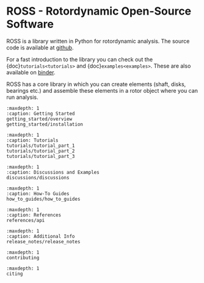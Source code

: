 # ROSS - Rotordynamic Open-Source Software

ROSS is a library written in Python for rotordynamic analysis. The source code is
available at [github](https://github.com/ross-rotordynamics/ross).

For a fast introduction to the library you can check out the {doc}`tutorials<tutorials>`
and {doc}`examples<examples>`. These are also available on [binder](https://mybinder.org/v2/gh/ross-rotordynamics/ross/0.4?filepath=%2Fdocs%2Fexamples).

ROSS has a core library in which you can create elements (shaft, disks, bearings etc.) and assemble these elements in a rotor object where you can run analysis. 

```{toctree}
:maxdepth: 1
:caption: Getting Started
getting_started/overview
getting_started/installation
```

```{toctree}
:maxdepth: 1
:caption: Tutorials
tutorials/tutorial_part_1
tutorials/tutorial_part_2
tutorials/tutorial_part_3
```

```{toctree}
:maxdepth: 1
:caption: Discussions and Examples
discussions/discussions
```

```{toctree}
:maxdepth: 1
:caption: How-To Guides
how_to_guides/how_to_guides
```

```{toctree}
:maxdepth: 1
:caption: References
references/api
```

```{toctree}
:maxdepth: 1
:caption: Additional Info
release_notes/release_notes
```

```{toctree}
:maxdepth: 1
contributing
```

```{toctree}
:maxdepth: 1
citing
```


